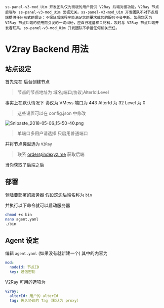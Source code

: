 `ss-panel-v3-mod_Uim 开发团队仅为面板的用户提供 V2Ray 后端对接功能，V2Ray 节点后端与 ss-panel-v3-mod_Uim 面板无关。ss-panel-v3-mod_Uim 开发团队不对节点后端提供任何形式的保证：不保证后端程序能满足您的要求或您的服务不会中断。如果您因为 V2Ray 节点后端的使用而引发的一切纠纷，应自行准备相关材料，及时与 V2Ray 节点后端开发者联系，ss-panel-v3-mod_Uim 开发团队不承担任何相关责任。`

# V2ray Backend 用法
## 站点设定
首先先在 后台创建节点
> 节点的节点地址为 域名;端口;协议;AlterId;Level

事实上在默认情况下 协议为 VMess 端口为 443 AlterId 为 32 Level 为 0

> 这些设置可以在 config.json 中修改

![Snipaste_2018-05-06_15-50-40.png](https://i.loli.net/2018/05/06/5aeeb3df9be7e.png)


> 单端口多用户请选择 只启用普通端口

并将节点类型选为 `V2Ray`

> 联系 order@indexyz.me 获取后端

当你获取了后端之后

## 部署
登陆要部署的服务器 假设这边后端名称为 `bin`

并执行以下命令就可以启动服务器
```bash
chmod +x bin
nano agent.yaml
./bin
```

## Agent 设定
编辑 `agent.yaml` (如果没有就新建一个)
其中的内容为
```yaml
mod:
  nodeId: 节点ID
  key: 通信密钥
```

V2Ray 可用的选项为
```yaml 
v2ray:
  alterId: 用户的 alterId
  tag: 传入协议的 Tag (默认为 proxy)
```

